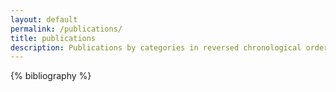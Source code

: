 ```yaml
---
layout: default
permalink: /publications/
title: publications
description: Publications by categories in reversed chronological order. Generated by jekyll-scholar.
---
```


{% bibliography %} 